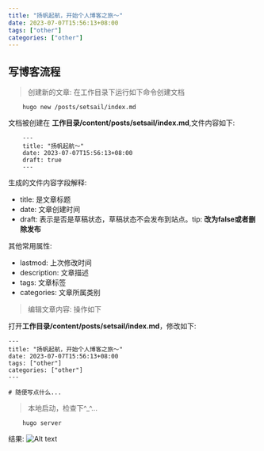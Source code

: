 ```yaml
---
title: "扬帆起航，开始个人博客之旅～"
date: 2023-07-07T15:56:13+08:00
tags: ["other"]
categories: ["other"]
---
```


## 写博客流程
> 创建新的文章: 在工作目录下运行如下命令创建文档
```
    hugo new /posts/setsail/index.md
```

文档被创建在 **工作目录/content/posts/setsail/index.md**,文件内容如下:
```
    ---
    title: "扬帆起航～"
    date: 2023-07-07T15:56:13+08:00
    draft: true
    ---

```
生成的文件内容字段解释:
* title: 是文章标题
* date: 文章创建时间
* draft: 表示是否是草稿状态，草稿状态不会发布到站点。tip: **改为false或者删除发布**

其他常用属性:
* lastmod: 上次修改时间
* description: 文章描述
* tags: 文章标签
* categories: 文章所属类别


> 编辑文章内容: 操作如下

打开**工作目录/content/posts/setsail/index.md**，修改如下:
```
---
title: "扬帆起航，开始个人博客之旅～"
date: 2023-07-07T15:56:13+08:00
tags: ["other"]
categories: ["other"]
---

# 随便写点什么...
```

> 本地启动，检查下^_^...
```
    hugo server
```

结果:
![Alt text](posts/setsail/setsail/image.png)